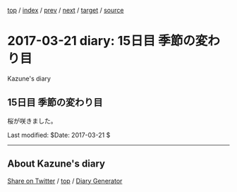 [top](../index.html) 
 / [index](index.html) 
 / [prev](ig170320.html) 
 / [next](ig170322.html) 
 / [target](https://kazune.github.io/diary/2017/ig170321.html) 
 / [source](https://github.com/kazune/diary/blob/master/2017/ig170321.src.md) 

2017-03-21 diary: 15日目 季節の変わり目
=====================================================================================================
Kazune's diary

## 15日目 季節の変わり目

桜が咲きました。

Last modified: $Date: 2017-03-21 $


----------------------------------------------------------------------------------------------------

## About Kazune's diary

[Share on Twitter](https://twitter.com/intent/tweet?hashtags=igapyon%2Cdiary%2C%E3%81%84%E3%81%8C%E3%81%B4%E3%82%87%E3%82%93&text=15%E6%97%A5%E7%9B%AE+%E5%AD%A3%E7%AF%80%E3%81%AE%E5%A4%89%E3%82%8F%E3%82%8A%E7%9B%AE&url=https%3A%2F%2Fkazune.github.io%2Fdiary%2F2017%2Fig170321.html) / [top](../index.html) / [Diary Generator](https://github.com/igapyon/igapyonv3)

